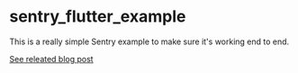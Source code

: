 # sentry_flutter_example

This is a really simple Sentry example to make sure it's working end to end.

[See releated blog post](https://rightclick.com.au/2022/05/09/flutter-sentry-example/)